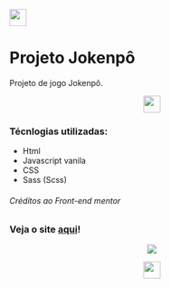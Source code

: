 <img src ="https://media0.giphy.com/media/TL0pkDuLDXYefwoyE7/200.webp?cid=ecf05e476kvfp45f85i5r06sh99wlbg6iyw8khcpzgp9hgza&rid=200.webp&ct=s" 
height="30px" width="auto"> 

# Projeto Jokenpô

Projeto de jogo Jokenpô.
<p Align=center>
<img src ="https://64.media.tumblr.com/1b2f5c0ccab4bcc9c5a03d8a809662cc/909b02e00359f1dc-75/s400x600/3ba46ddf83662f18566352b72ca648adb8838ee8.png" 
height="30px" width="auto"> 
</p>

### Técnlogias utilizadas:
- Html
- Javascript vanila
- CSS
- Sass (Scss)

######  Créditos ao Front-end mentor

### Veja o site [aqui](https://pedrapapel-tesoura.netlify.app/)!
<p align="center">
<img src ="https://media.discordapp.net/attachments/768533783958913085/893221431507320902/unknown.png?width=237&height=426" 
height="auto" width="auto"><p/>
<p Align=center>
<img src ="https://64.media.tumblr.com/1b2f5c0ccab4bcc9c5a03d8a809662cc/909b02e00359f1dc-75/s400x600/3ba46ddf83662f18566352b72ca648adb8838ee8.png" 
height="30px" width="auto"> 
</p>
